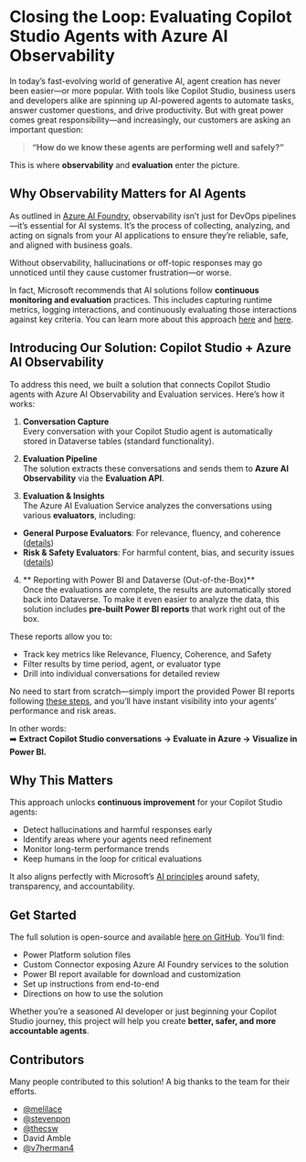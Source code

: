 # Closing the Loop: Evaluating Copilot Studio Agents with Azure AI Observability

In today’s fast-evolving world of generative AI, agent creation has never been easier—or more popular. With tools like Copilot Studio, business users and developers alike are spinning up AI-powered agents to automate tasks, answer customer questions, and drive productivity. But with great power comes great responsibility—and increasingly, our customers are asking an important question:

> **“How do we know these agents are performing well and safely?”**

This is where **observability** and **evaluation** enter the picture.

## Why Observability Matters for AI Agents

As outlined in [Azure AI Foundry](https://learn.microsoft.com/en-us/azure/ai-foundry/concepts/observability), observability isn’t just for DevOps pipelines—it’s essential for AI systems. It’s the process of collecting, analyzing, and acting on signals from your AI applications to ensure they’re reliable, safe, and aligned with business goals.

Without observability, hallucinations or off-topic responses may go unnoticed until they cause customer frustration—or worse.

In fact, Microsoft recommends that AI solutions follow **continuous monitoring and evaluation** practices. This includes capturing runtime metrics, logging interactions, and continuously evaluating those interactions against key criteria. You can learn more about this approach [here](https://learn.microsoft.com/en-us/azure/ai-foundry/how-to/monitor-applications) and [here](https://learn.microsoft.com/en-us/azure/ai-foundry/how-to/continuous-evaluation-agents).

## Introducing Our Solution: Copilot Studio + Azure AI Observability

To address this need, we built a solution that connects Copilot Studio agents with Azure AI Observability and Evaluation services. Here’s how it works:

1. **Conversation Capture**  
Every conversation with your Copilot Studio agent is automatically stored in Dataverse tables (standard functionality).

2. **Evaluation Pipeline**  
The solution extracts these conversations and sends them to **Azure AI Observability** via the **Evaluation API**.

3. **Evaluation & Insights**  
The Azure AI Evaluation Service analyzes the conversations using various **evaluators**, including:
 - **General Purpose Evaluators**: For relevance, fluency, and coherence ([details](https://learn.microsoft.com/en-us/azure/ai-foundry/concepts/evaluation-evaluators/general-purpose-evaluators))
 - **Risk & Safety Evaluators**: For harmful content, bias, and security issues ([details](https://learn.microsoft.com/en-us/azure/ai-foundry/concepts/evaluation-evaluators/risk-safety-evaluators))

4. ** Reporting with Power BI and Dataverse (Out-of-the-Box)**  
Once the evaluations are complete, the results are automatically stored back into Dataverse. To make it even easier to analyze the data, this solution includes **pre-built Power BI reports** that work right out of the box.

These reports allow you to:
- Track key metrics like Relevance, Fluency, Coherence, and Safety
- Filter results by time period, agent, or evaluator type
- Drill into individual conversations for detailed review

No need to start from scratch—simply import the provided Power BI reports following [these steps](https://github.com/v7herman4/copilotstudio-and-azure-evaluation-service/blob/main/documentation/howtousereporting.md), and you’ll have instant visibility into your agents’ performance and risk areas.

In other words:  
➡️ **Extract Copilot Studio conversations → Evaluate in Azure → Visualize in Power BI.**

## Why This Matters

This approach unlocks **continuous improvement** for your Copilot Studio agents:
- Detect hallucinations and harmful responses early
- Identify areas where your agents need refinement
- Monitor long-term performance trends
- Keep humans in the loop for critical evaluations

It also aligns perfectly with Microsoft’s [AI principles](https://www.microsoft.com/ai/responsible-ai) around safety, transparency, and accountability.

## Get Started

The full solution is open-source and available [here on GitHub](https://github.com/v7herman4/copilotstudio-and-azure-evaluation-service). You’ll find:
- Power Platform solution files
- Custom Connector exposing Azure AI Foundry services to the solution 
- Power BI report available for download and customization
- Set up instructions from end-to-end
- Directions on how to use the solution

Whether you’re a seasoned AI developer or just beginning your Copilot Studio journey, this project will help you create **better, safer, and more accountable agents**.

## Contributors
Many people contributed to this solution! A big thanks to the team for their efforts.
- [@melilace](https://github.com/melilace)
- [@stevenpon](https://github.com/stevepon)
- [@thecsw](https://github.com/thecsw)
- David Amble
- [@v7herman4](https://github.com/v7herman4)
